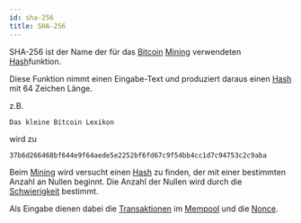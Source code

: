 ```yaml
---
id: sha-256
title: SHA-256
---
```


SHA-256 ist der Name der für das [Bitcoin](../b/bitcoin) [Mining](../m/mining) verwendeten [Hash](../h/hash)funktion.

Diese Funktion nimmt einen Eingabe-Text und produziert daraus einen [Hash](../h/hash) mit 64 Zeichen Länge.

z.B.

    Das kleine Bitcoin Lexikon

wird zu

    37b6d266468bf644e9f64aede5e2252bf6fd67c9f54bb4cc1d7c94753c2c9aba

Beim [Mining](../m/mining) wird versucht einen [Hash](../h/hash) zu finden, der mit einer bestimmten Anzahl an Nullen beginnt. Die Anzahl der Nullen wird durch die [Schwierigkeit](../s/schwierigkeit) bestimmt.

Als Eingabe dienen dabei die [Transaktionen](../t/transaktion) im [Mempool](../m/mempool) und die [Nonce](../n/nonce).
